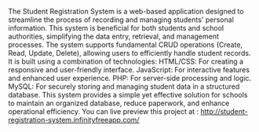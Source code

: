 The Student Registration System is a web-based application designed to streamline the process of recording and managing students' personal information. 
This system is beneficial for both students and school authorities, simplifying the data entry, retrieval, and management processes.
The system supports fundamental CRUD operations (Create, Read, Update, Delete), allowing users to efficiently handle student records. It is built using a combination of technologies:
HTML/CSS: For creating a responsive and user-friendly interface.
JavaScript: For interactive features and enhanced user experience.
PHP: For server-side processing and logic.
MySQL: For securely storing and managing student data in a structured database.
This system provides a simple yet effective solution for schools to maintain an organized database, reduce paperwork, and enhance operational efficiency.
You can live preview this project at : http://student-registration-system.infinityfreeapp.com/
